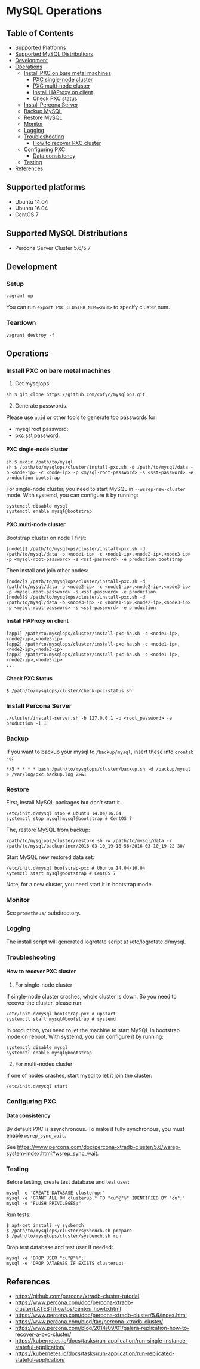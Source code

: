 # MySQL Operations

## Table of Contents

* [Supported Platforms](#supported-platforms)
* [Supported MySQL Distributions](#supported-mysql-distributions)
* [Development](#development)
* [Operations](#operation)
  * [Install PXC on bare metal machines](#install-pxc-on-bare-metal-machines)
    * [PXC single-node cluster](#pxc-single-node-cluster)
    * [PXC multi-node cluster](#pxc-multi-node-cluster)
    * [Install HAProxy on client](#install-haproxy-on-client)
    * [Check PXC status](#check-pxc-status)
  * [Install Percona Server](#install-percona-server)
  * [Backup MySQL](#backup)
  * [Restore MySQL](#restore)
  * [Monitor](#monitor)
  * [Logging](#logging)
  * [Troubleshooting](#troubleshooting)
    * [How to recover PXC cluster](#how-to-recover-pxc-cluster)
  * [Configuring PXC](#configuring-pxc)
    * [Data consistency](#data-consistency)
  * [Testing](#testing)
* [References](#references)

## Supported platforms

- Ubuntu 14.04
- Ubuntu 16.04
- CentOS 7

## Supported MySQL Distributions

- Percona Server Cluster 5.6/5.7

## Development

### Setup

```
vagrant up
```

You can run `export PXC_CLUSTER_NUM=<num>` to specify cluster num.

### Teardown

```
vagrant destroy -f
```

## Operations

### Install PXC on bare metal machines

1) Get mysqlops.

```
sh $ git clone https://github.com/cofyc/mysqlops.git
```

2) Generate passwords.

Please use `uuid` or other tools to generate too passwords for:

- mysql root password: <mysql-root-password>
- pxc sst password: <mysql-sst-password>

#### PXC single-node cluster

```
sh $ mkdir /path/to/mysql
sh $ /path/to/mysqlops/cluster/install-pxc.sh -d /path/to/mysql/data -b <node-ip> -c <node-ip> -p <mysql-root-password> -s <sst-password> -e production bootstrap
```

For single-node cluster, you need to start MySQL in `--wsrep-new-cluster` mode. With systemd, you can configure it by running:

```
systemctl disable mysql
systemctl enable mysql@bootstrap
```

#### PXC multi-node cluster

Bootstrap cluster on node 1 first:

```
[node1]$ /path/to/mysqlops/cluster/install-pxc.sh -d /path/to/mysql/data -b <node1-ip> -c <node1-ip>,<node2-ip>,<node3-ip> -p <mysql-root-password> -s <sst-password> -e production bootstrap
```

Then install and join other nodes:

```
[node2]$ /path/to/mysqlops/cluster/install-pxc.sh -d /path/to/mysql/data -b <node2-ip> -c <node1-ip>,<node2-ip>,<node3-ip> -p <mysql-root-password> -s <sst-password> -e production
[node3]$ /path/to/mysqlops/cluster/install-pxc.sh -d /path/to/mysql/data -b <node3-ip> -c <node1-ip>,<node2-ip>,<node3-ip> -p <mysql-root-password> -s <sst-password> -e production
```

#### Install HAProxy on client

```
[app1] /path/to/mysqlops/cluster/install-pxc-ha.sh -c <node1-ip>,<node2-ip>,<node3-ip> 
[app2] /path/to/mysqlops/cluster/install-pxc-ha.sh -c <node1-ip>,<node2-ip>,<node3-ip> 
[app3] /path/to/mysqlops/cluster/install-pxc-ha.sh -c <node1-ip>,<node2-ip>,<node3-ip> 
...
```

#### Check PXC Status

```
$ /path/to/mysqlops/cluster/check-pxc-status.sh
```

### Install Percona Server

```
./cluster/install-server.sh -b 127.0.0.1 -p <root_password> -e production -i 1
```

### Backup

If you want to backup your mysql to `/backup/mysql`, insert these into `crontab -e`:

```
*/5 * * * * bash /path/to/mysqlops/cluster/backup.sh -d /backup/mysql > /var/log/pxc.backup.log 2>&1
```

### Restore

First, install MySQL packages but don't start it.

```
/etc/init.d/mysql stop # ubuntu 14.04/16.04
systemctl stop mysql|mysql@bootstrap # CentOS 7
```

The, restore MySQL from backup:

```
/path/to/mysqlops/cluster/restore.sh -w /path/to/mysql/data -r /path/to/mysql/backup/incr/2016-03-10_19-18-56/2016-03-10_19-22-30/
```

Start MySQL new restored data set:

```
/etc/init.d/mysql bootstrap-pxc # Ubuntu 14.04/16.04
sytemctl start mysql@bootstrap # CentOS 7
```

Note, for a new cluster, you need start it in bootstrap mode.

### Monitor

See `prometheus/` subdirectory.

### Logging

The install script will generated logrotate script at /etc/logrotate.d/mysql.

### Troubleshooting

#### How to recover PXC cluster

1) For single-node cluster

If single-node cluster crashes, whole cluster is down. So you need to recover
the cluster, please run:

```
/etc/init.d/mysql bootstrap-pxc # upstart
systemctl start mysql@bootstrap # systemd
```

In production, you need to let the machine to start MySQL in bootstrap mode on
reboot. With systemd, you can configure it by running:

```
systemctl disable mysql
systemctl enable mysql@bootstrap
```

2) For multi-nodes cluster

If one of nodes crashes, start mysql to let it join the cluster:

```
/etc/init.d/mysql start
```

### Configuring PXC

#### Data consistency 

By default PXC is asynchronous. To make it fully synchronous, you must enable
`wsrep_sync_wait`.

See https://www.percona.com/doc/percona-xtradb-cluster/5.6/wsrep-system-index.html#wsrep_sync_wait.

### Testing

Before testing, create test database and test user:

```
mysql -e 'CREATE DATABASE clusterup;'
mysql -e 'GRANT ALL ON clusterup.* TO "cu"@"%" IDENTIFIED BY "cu";'
mysql -e "FLUSH PRIVILEGES;"
```

Run tests:

```
$ apt-get install -y sysbench
$ /path/to/mysqlops/cluster/sysbench.sh prepare
$ /path/to/mysqlops/cluster/sysbench.sh run
```

Drop test database and test user if needed:

```
mysql -e 'DROP USER "cu"@"%";'
mysql -e 'DROP DATABASE IF EXISTS clusterup;'
```

## References

- https://github.com/percona/xtradb-cluster-tutorial
- https://www.percona.com/doc/percona-xtradb-cluster/LATEST/howtos/centos_howto.html
- https://www.percona.com/doc/percona-xtradb-cluster/5.6/index.html
- https://www.percona.com/blog/tag/percona-xtradb-cluster/
- https://www.percona.com/blog/2014/09/01/galera-replication-how-to-recover-a-pxc-cluster/
- https://kubernetes.io/docs/tasks/run-application/run-single-instance-stateful-application/
- https://kubernetes.io/docs/tasks/run-application/run-replicated-stateful-application/

